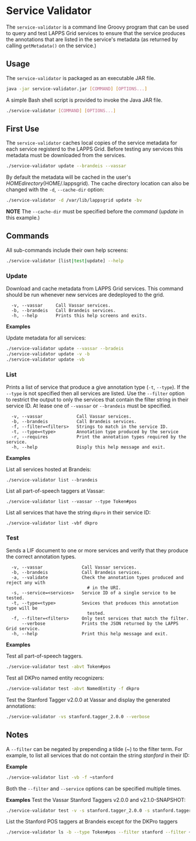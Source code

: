 # Service Validator

The `service-validator` is a command line Groovy program that can be used to query and test LAPPS Grid services to ensure that the service produces the annotations that are listed in the service's metadata (as returned by calling `getMetadata()` on the service.)

## Usage

The `service-validator` is packaged as an executable JAR file.

```bash
java -jar service-validator.jar [COMMAND] [OPTIONS...]
```

A simple Bash shell script is provided to invoke the Java JAR file.

```bash
./service-validator [COMMAND] [OPTIONS...]
```

## First Use

The `service-validator` caches local copies of the service metadata for each service registerd to the LAPPS Grid. Before testing any services this metadata must be downloaded from the services.

```bash
./service-validator update --brandeis --vassar
```

By default the metadata will be cached in the user's $HOME directory ($HOME/.lappsgrid).  The cache directory location can also be changed with the `-d`, `--cache-dir` option:

```bash
./service-validator -d /var/lib/lappsgrid update -bv
```

**NOTE** The `--cache-dir` must be specified before the *command* (*update* in this example.)

## Commands

All sub-commands include their own help screens:

```bash
./service-validator [list|test|update] --help

```

### Update

Download and cache metadata from LAPPS Grid services.  This command should be run whenever new services are dedeployed to the grid.

``` 
  -v, --vassar     Call Vassar services.
  -b, --brandeis   Call Brandeis services.
  -h, --help       Prints this help screens and exits.
```

**Examples**

Update metadata for all services:
```bash
./service-validator update --vassar --bradeis
./service-validator update -v -b
./service-validator update -vb
```

### List

Prints a list of service that produce a give annotation type (`-t`, `--type`).  If the `--type` is not specified then all services are listed. Use the `--filter` option to restrict the output to only the services that contain the filter string in their service ID.  At lease one of `--vassar` or `--brandeis` must be specified.

```
  -v, --vassar             Call Vassar services.
  -b, --brandeis           Call Brandeis services.
  -f, --filter=<filters>   Strings to match in the service ID.
  -t, --type=<type>        Annotation type produced by the service
  -r, --requires           Print the annotation types required by the service.
  -h, --help               Disply this help message and exit.
```

**Examples**

List all services hosted at Brandeis:
``` 
./service-validator list --brandeis
```
List all part-of-speech taggers at Vassar:
``` 
./service-validator list --vassar --type Token#pos
```
List all services that have the string `dkpro` in their service ID:
``` 
./service-validator list -vbf dkpro
```

### Test
Sends a LIF document to one or more services and verify that they produce the correct annotation types.
``` 
  -v, --vassar               Call Vassar services.
  -b, --brandeis             Call Brandeis services.
  -a, --validate             Check the annotation types produced and reject any with
                               # in the URI.
  -s, --service=<services>   Service ID of a single service to be tested.
  -t, --type=<type>          Sevices that produces this annotation type will be
                               tested.
  -f, --filter=<filters>     Only test services that match the filter.
      --verbose              Prints the JSON returned by the LAPPS Grid service.
  -h, --help                 Print this help message and exit.
```

**Examples**

Test all part-of-speech taggers.

```bash
./service-validator test -abvt Token#pos
```

Test all DKPro named entity recognizers:

```bash
./service-validator test -abvt NamedEntity -f dkpro
```

Test the Stanford Tagger v2.0.0 at Vassar and display the generated annotations:

```bash
./service-validator -vs stanford.tagger_2.0.0 --verbose
```

## Notes

A `--filter` can be negated by prepending a tilde (~) to the filter term.  For example, to list all services that do not contain the string *stanford* in their ID:

**Example**
```bash
./service-validator list -vb -f ~stanford
```

Both the `--filter` and `--service` options can be specified multiple times. 

**Examples**
Test the Vassar Stanford Taggers v2.0.0 and v2.1.0-SNAPSHOT:
```bash
./service-validator test -v -s stanford.tagger_2.0.0 -s stanford.tagger_2.1.0-SNAPSHOT
```
List the Stanford POS taggers at Brandeis except for the DKPro taggers
```bash
./service-validator ls -b --type Token#pos --filter stanford --filter ~dkpro
```
